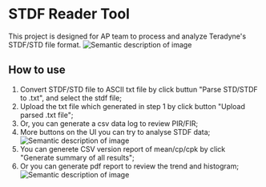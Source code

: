 # STDF Reader Tool

This project is designed for AP team to process and analyze Teradyne's STDF/STD file format.
![Semantic description of image](https://github.com/showjim/STDFReader/blob/master/img/Win_Capture.PNG)

## How to use

1. Convert STDF/STD file to ASCII txt file by click buttun "Parse STD/STDF to .txt", and select the stdf file;
2. Upload the txt file which generated in step 1 by click button "Upload parsed .txt file";
3. Or, you can generate a csv data log to review PIR/FIR;
4. More buttons on the UI you can try to analyse STDF data;
![Semantic description of image](https://github.com/showjim/STDFReader/blob/master/img/Win_Capture3.PNG)
5. You can generete CSV version report of mean/cp/cpk by click "Generate summary of all results";
6. Or you can generate pdf report to review the trend and histogram;
![Semantic description of image](https://github.com/showjim/STDFReader/blob/master/img/PDF_Capture.PNG)
